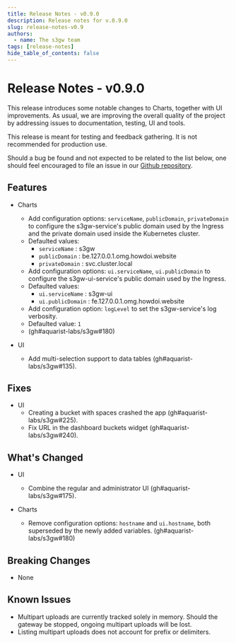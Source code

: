 ```yaml
---
title: Release Notes - v0.9.0
description: Release notes for v.0.9.0
slug: release-notes-v0.9
authors:
  - name: The s3gw team
tags: [release-notes]
hide_table_of_contents: false
---
```



# Release Notes - v0.9.0

This release introduces some notable changes to Charts, together with UI improvements.
As usual, we are improving the overall quality of the project by addressing issues to documentation, testing, UI and tools.

<!--truncate-->

This release is meant for testing and feedback gathering. It is not recommended for production use.

Should a bug be found and not expected to be related to the list below, one should feel encouraged to file an issue in our
[Github repository](https://github.com/aquarist-labs/s3gw/issues/new/choose).

## Features

- Charts
  - Add configuration options: `serviceName`, `publicDomain`, `privateDomain`
    to configure the s3gw-service's public domain used by the Ingress
    and the private domain used inside the Kubernetes cluster.
  - Defaulted values:
    - `serviceName` : s3gw
    - `publicDomain` : be.127.0.0.1.omg.howdoi.website
    - `privateDomain` : svc.cluster.local
  - Add configuration options: `ui.serviceName`, `ui.publicDomain`
    to configure the s3gw-ui-service's public domain used by
    the Ingress.
  - Defaulted values:
    - `ui.serviceName` : s3gw-ui
    - `ui.publicDomain` : fe.127.0.0.1.omg.howdoi.website
  - Add configuration option: `logLevel` to set the s3gw-service's
    log verbosity.
  - Defaulted value: `1`
  - (gh#aquarist-labs/s3gw#180)

- UI
  - Add multi-selection support to data tables (gh#aquarist-labs/s3gw#135).

## Fixes

- UI
  - Creating a bucket with spaces crashed the app (gh#aquarist-labs/s3gw#225).
  - Fix URL in the dashboard buckets widget (gh#aquarist-labs/s3gw#240).

## What's Changed

- UI
  - Combine the regular and administrator UI (gh#aquarist-labs/s3gw#175).

- Charts
  - Remove configuration options: `hostname` and `ui.hostname`, both superseded
    by the newly added variables. (gh#aquarist-labs/s3gw#180)

## Breaking Changes

- None

## Known Issues

- Multipart uploads are currently tracked solely in memory. Should the gateway be stopped, ongoing multipart uploads will be lost.
- Listing multipart uploads does not account for prefix or delimiters.
